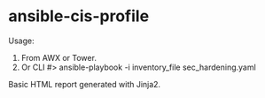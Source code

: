 # ansible-cis-profile
Usage:
1. From AWX or Tower.
2. Or CLI
#> ansible-playbook -i  inventory_file sec_hardening.yaml

Basic HTML report generated with Jinja2.
  
